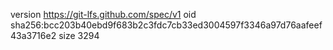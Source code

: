 version https://git-lfs.github.com/spec/v1
oid sha256:bcc203b40ebd9f683b2c3fdc7cb33ed3004597f3346a97d76aafeef43a3716e2
size 3294
